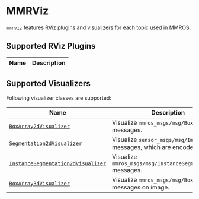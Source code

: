 # MMRViz

`mmrviz` features RViz plugins and visualizers for each topic used in MMROS.

## Supported RViz Plugins

| Name | Description |
| ---- | ----------- |

## Supported Visualizers

Following visualizer classes are supported:

| Name                                                               | Description                                                               |
| ------------------------------------------------------------------ | ------------------------------------------------------------------------- |
| [`BoxArray2dVisualizer`](./box_array2d.md)                         | Visualize `mmros_msgs/msg/BoxArray2d` messages.                           |
| [`Segmentation2dVisualizer`](./segmentation2d.md)                  | Visualize `sensor_msgs/msg/Image` messages, which are encoded by `MONO8`. |
| [`InstanceSegmentation2dVisualizer`](./instance_segmentation2d.md) | Visualize `mmros_msgs/msg/InstanceSegmentArray2d` messages.               |
| [`BoxArray3dVisualizer`](./box_array3d.md)                         | Visualize `mmros_msgs/msg/BoxArray3d` messages on image.                  |
